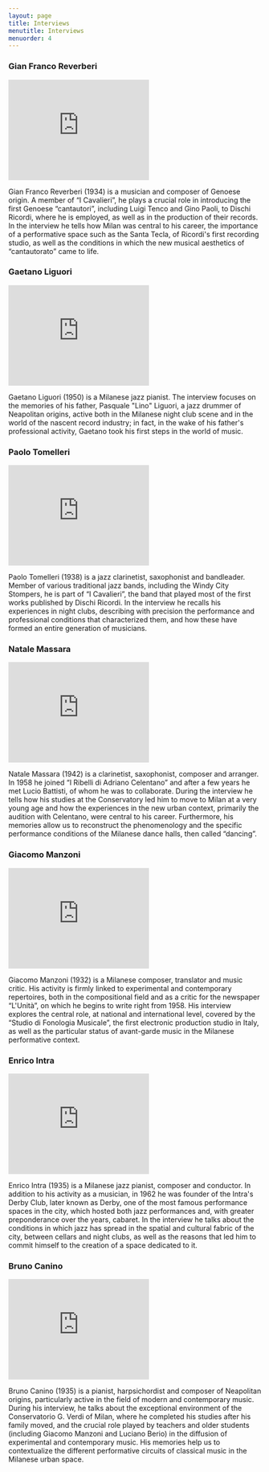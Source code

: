 ```yaml
---
layout: page
title: Interviews
menutitle: Interviews
menuorder: 4
---
```


### Gian Franco Reverberi


<iframe width="280" height="200" src="https://www.youtube.com/embed/E-wiDg7Oa_A" frameborder="0" allow="autoplay; encrypted-media" allowfullscreen=""></iframe>

Gian Franco Reverberi (1934) is a musician and composer of Genoese origin. A member of “I Cavalieri”, he plays a crucial role in introducing the first Genoese “cantautori”, including Luigi Tenco and Gino Paoli, to Dischi Ricordi, where he is employed, as well as in the production of their records. In the interview he tells how Milan was central to his career, the importance of a performative space such as the Santa Tecla, of Ricordi's first recording studio, as well as the conditions in which the new musical aesthetics of “cantautorato” came to life.



### Gaetano Liguori


<iframe width="280" height="200" src="https://www.youtube.com/embed/-lzNykhh_PU" frameborder="0" allow="autoplay; encrypted-media" allowfullscreen=""></iframe>

Gaetano Liguori (1950) is a Milanese jazz pianist. The interview focuses on the memories of his father, Pasquale "Lino" Liguori, a jazz drummer of Neapolitan origins, active both in the Milanese night club scene and in the world of the nascent record industry; in fact, in the wake of his father's professional activity, Gaetano took his first steps in the world of music.



### Paolo Tomelleri


<iframe width="280" height="200" src="https://www.youtube.com/embed/bBXRV2kQsI4" frameborder="0" allow="autoplay; encrypted-media" allowfullscreen=""></iframe>

Paolo Tomelleri (1938) is a jazz clarinetist, saxophonist and bandleader. Member of various traditional jazz bands, including the Windy City Stompers, he is part of “I Cavalieri”, the band that played most of the first works published by Dischi Ricordi. In the interview he recalls his experiences in night clubs, describing with precision the performance and professional conditions that characterized them, and how these have formed an entire generation of musicians.



### Natale Massara


<iframe width="280" height="200" src="https://www.youtube.com/embed/VsBMWWNWyow" frameborder="0" allow="autoplay; encrypted-media" allowfullscreen=""></iframe>

Natale Massara (1942) is a clarinetist, saxophonist, composer and arranger. In 1958 he joined “I Ribelli di Adriano Celentano” and after a few years he met Lucio Battisti, of whom he was to collaborate. During the interview he tells how his studies at the Conservatory led him to move to Milan at a very young age and how the experiences in the new urban context, primarily the audition with Celentano, were central to his career. Furthermore, his memories allow us to reconstruct the phenomenology and the specific performance conditions of the Milanese dance halls, then called “dancing”.



### Giacomo Manzoni


<iframe width="280" height="200" src="https://www.youtube.com/embed/08PDtNigUvI" frameborder="0" allow="autoplay; encrypted-media" allowfullscreen=""></iframe>

Giacomo Manzoni (1932) is a Milanese composer, translator and music critic. His activity is firmly linked to experimental and contemporary repertoires, both in the compositional field and as a critic for the newspaper “L'Unità”, on which he begins to write right from 1958. His interview explores the central role, at national and international level, covered by the “Studio di Fonologia Musicale”, the first electronic production studio in Italy, as well as the particular status of avant-garde music in the Milanese performative context.



### Enrico Intra


<iframe width="280" height="200" src="https://www.youtube.com/embed/BOB1lLGVd0A" frameborder="0" allow="autoplay; encrypted-media" allowfullscreen=""></iframe>

Enrico Intra (1935) is a Milanese jazz pianist, composer and conductor. In addition to his activity as a musician, in 1962 he was founder of the Intra's Derby Club, later known as Derby, one of the most famous performance spaces in the city, which hosted both jazz performances and, with greater preponderance over the years, cabaret. In the interview he talks about the conditions in which jazz has spread in the spatial and cultural fabric of the city, between cellars and night clubs, as well as the reasons that led him to commit himself to the creation of a space dedicated to it.



### Bruno Canino


<iframe width="280" height="200" src="https://www.youtube.com/embed/NsAHcXIyqyk" frameborder="0" allow="autoplay; encrypted-media" allowfullscreen=""></iframe>

Bruno Canino (1935) is a pianist, harpsichordist and composer of Neapolitan origins, particularly active in the field of modern and contemporary music. During his interview, he talks about the exceptional environment of the Conservatorio G. Verdi of Milan, where he completed his studies after his family moved, and the crucial role played by teachers and older students (including Giacomo Manzoni and Luciano Berio) in the diffusion of experimental and contemporary music. His memories help us to contextualize the different performative circuits of classical music in the Milanese urban space.
